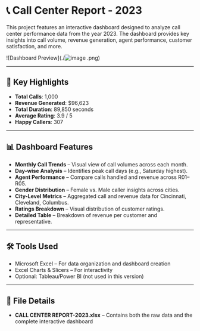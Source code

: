 # 📞 Call Center Report - 2023

This project features an interactive dashboard designed to analyze call center performance data from the year 2023. The dashboard provides key insights into call volume, revenue generation, agent performance, customer satisfaction, and more.

![Dashboard Preview](./![image](https://github.com/user-attachments/assets/17cc4ea8-e6d9-4b53-92b6-efda3307929e)
.png)

---

## 📌 Key Highlights

- **Total Calls**: 1,000  
- **Revenue Generated**: $96,623  
- **Total Duration**: 89,850 seconds  
- **Average Rating**: 3.9 / 5  
- **Happy Callers**: 307

---

## 📊 Dashboard Features

- **Monthly Call Trends** – Visual view of call volumes across each month.
- **Day-wise Analysis** – Identifies peak call days (e.g., Saturday highest).
- **Agent Performance** – Compare calls handled and revenue across R01–R05.
- **Gender Distribution** – Female vs. Male caller insights across cities.
- **City-Level Metrics** – Aggregated call and revenue data for Cincinnati, Cleveland, Columbus.
- **Ratings Breakdown** – Visual distribution of customer ratings.
- **Detailed Table** – Breakdown of revenue per customer and representative.

---

## 🛠️ Tools Used

- Microsoft Excel – For data organization and dashboard creation
- Excel Charts & Slicers – For interactivity
- Optional: Tableau/Power BI (not used in this version)

---

## 🧾 File Details

- **CALL CENTER REPORT-2023.xlsx** – Contains both the raw data and the complete interactive dashboard


